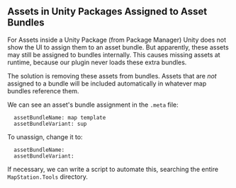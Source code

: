 ## Assets in Unity Packages Assigned to Asset Bundles

For Assets inside a Unity Package (from Package Manager) Unity does not show the UI to assign them to an asset bundle.
But apparently, these assets may still be assigned to bundles internally. This causes missing assets at runtime, because
our plugin never loads these extra bundles.

The solution is removing these assets from bundles.  Assets that are *not* assigned to a bundle will be included
automatically in whatever map bundles reference them.

We can see an asset's bundle assignment in the `.meta` file:

```
  assetBundleName: map template
  assetBundleVariant: sup
```

To unassign, change it to:

```
  assetBundleName: 
  assetBundleVariant: 
```

If necessary, we can write a script to automate this, searching the entire `MapStation.Tools` directory.

